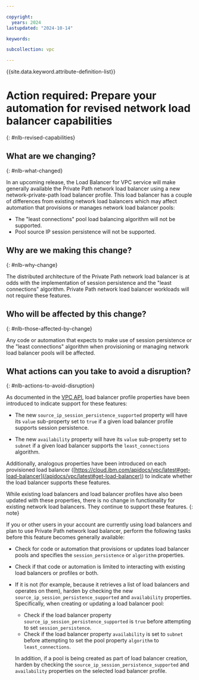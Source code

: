 ```yaml
---

copyright:
  years: 2024
lastupdated: "2024-10-14"

keywords:

subcollection: vpc

---
```


{{site.data.keyword.attribute-definition-list}}

# Action required: Prepare your automation for revised network load balancer capabilities
{: #nlb-revised-capabilities}

## What are we changing?
{: #nlb-what-changed}

In an upcoming release, the Load Balancer for VPC service will make generally available the Private Path network load balancer using a new network-private-path load balancer profile. This load balancer has a couple of differences from existing network load balancers which may affect automation that provisions or manages network load balancer pools:

* The "least connections" pool load balancing algorithm will not be supported.
* Pool source IP session persistence will not be supported.

## Why are we making this change?
{: #nlb-why-change}

The distributed architecture of the Private Path network load balancer is at odds with the implementation of session persistence and the "least connections" algorithm. Private Path network load balancer workloads will not require these features.

## Who will be affected by this change?
{: #nlb-those-affected-by-change}

Any code or automation that expects to make use of session persistence or the "least connections" algorithm when provisioning or managing network load balancer pools will be affected.

## What actions can you take to avoid a disruption?
{: #nlb-actions-to-avoid-disruption}

As documented in the [VPC API](/apidocs/vpc/latest#get-load-balancer-profile), load balancer profile properties have been introduced to indicate support for these features:

* The new `source_ip_session_persistence_supported` property will have its `value` sub-property set to `true` if a given load balancer profile supports session persistence.

* The new `availability` property will have its `value` sub-property set to `subnet` if a given load balancer supports the `least_connections` algorithm.

Additionally, analogous properties have been introduced on each provisioned load balancer ([https://cloud.ibm.com/apidocs/vpc/latest#get-load-balancer](/apidocs/vpc/latest#get-load-balancer)) to indicate whether the load balancer supports these features.

While existing load balancers and load balancer profiles have also been updated with these properties, there is no change in functionality for existing network load balancers. They continue to support these features.
{: note}

If you or other users in your account are currently using load balancers and plan to use Private Path network load balancer, perform the following tasks before this feature becomes generally available:

* Check for code or automation that provisions or updates load balancer pools and specifies the `session_persistence` or `algorithm` properties.
* Check if that code or automation is limited to interacting with existing load balancers or profiles or both.
* If it is not (for example, because it retrieves a list of load balancers and operates on them), harden by checking the new `source_ip_session_persistence_supported` and `availability` properties. Specifically, when creating or updating a load balancer pool:
   * Check if the load balancer property `source_ip_session_persistence_supported` is `true` before attempting to set `session_persistence`.
   * Check if the load balancer property `availability` is set to `subnet` before attempting to set the pool property `algorithm` to `least_connections`.

   In addition, if a pool is being created as part of load balancer creation, harden by checking the `source_ip_session_persistence_supported` and `availability` properties on the selected load balancer profile.
